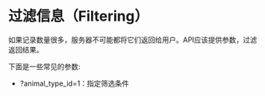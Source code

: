 过滤信息（Filtering）
====

如果记录数量很多，服务器不可能都将它们返回给用户。API应该提供参数，过滤返回结果。

下面是一些常见的参数:

-  ?animal_type_id=1：指定筛选条件

